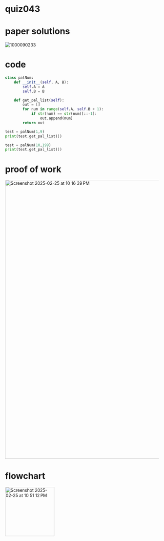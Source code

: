 # quiz043

# paper solutions
![1000090233](https://github.com/user-attachments/assets/7b55d465-92a0-4bfe-9d90-7bb8db17bb9d)

# code
```.py
class palNum:
    def __init__(self, A, B):
        self.A = A
        self.B = B

    def get_pal_list(self):
        out = []
        for num in range(self.A, self.B + 1):
            if str(num) == str(num)[::-1]:
                out.append(num)
        return out

test = palNum(1,9)
print(test.get_pal_list())

test = palNum(10,199)
print(test.get_pal_list())
```

# proof of work
<img width="913" alt="Screenshot 2025-02-25 at 10 16 39 PM" src="https://github.com/user-attachments/assets/809846dd-7d39-4dc4-b6ae-f386e33e8871" />

# flowchart
<img width="161" alt="Screenshot 2025-02-25 at 10 51 12 PM" src="https://github.com/user-attachments/assets/6513dc8d-14d9-44a9-b7d0-d34ec444a873" />
